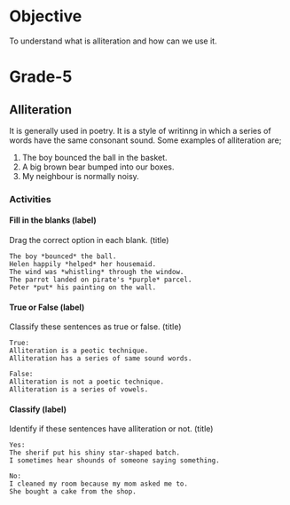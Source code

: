 # Objective

To understand what is alliteration and how can we use it.

# Grade-5

## Alliteration

It is generally used in poetry. It is a style of writinng in which a series of words have the same consonant sound. Some examples of alliteration are;
1. The boy bounced the ball in the basket.
2. A big brown bear bumped into our boxes.
3. My neighbour is normally noisy.

### Activities

#### Fill in the blanks (label)

Drag the correct option in each blank. (title)
```
The boy *bounced* the ball.
Helen happily *helped* her housemaid.
The wind was *whistling* through the window.
The parrot landed on pirate's *purple* parcel.
Peter *put* his painting on the wall.
```

#### True or False (label)

Classify these sentences as true or false. (title)
```
True:
Alliteration is a peotic technique.
Alliteration has a series of same sound words.

False:
Alliteration is not a poetic technique.
Alliteration is a series of vowels.
```

#### Classify (label)

Identify if these sentences have alliteration or not. (title)
```
Yes:
The sherif put his shiny star-shaped batch.
I sometimes hear shounds of someone saying something.

No:
I cleaned my room because my mom asked me to.
She bought a cake from the shop.
```
